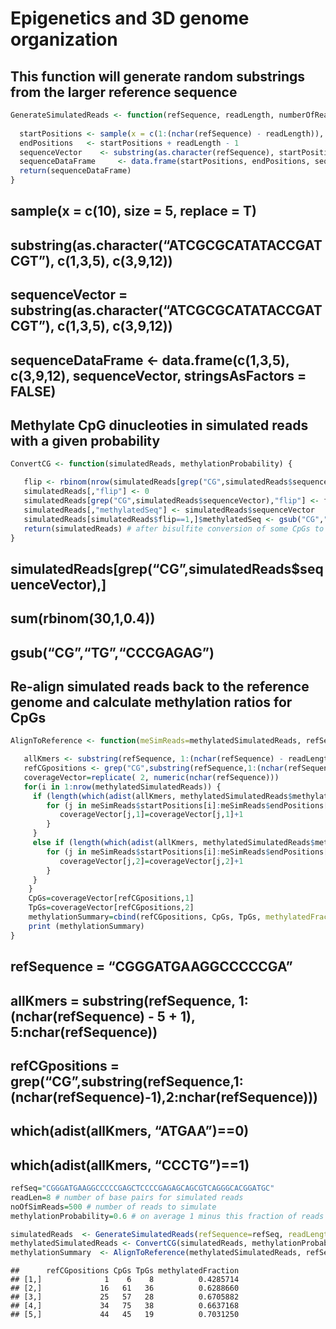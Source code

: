 Epigenetics and 3D genome organization
================

## This function will generate random substrings from the larger reference sequence

``` r
GenerateSimulatedReads <- function(refSequence, readLength, numberOfReadsToSimulate) {
  
  startPositions <- sample(x = c(1:(nchar(refSequence) - readLength)), size = numberOfReadsToSimulate, replace = T)
  endPositions   <- startPositions + readLength - 1
  sequenceVector    <- substring(as.character(refSequence), startPositions, endPositions)
  sequenceDataFrame     <- data.frame(startPositions, endPositions, sequenceVector, stringsAsFactors = FALSE)
  return(sequenceDataFrame)
}
```

## sample(x = c(10), size = 5, replace = T)

## substring(as.character(“ATCGCGCATATACCGATCGT”), c(1,3,5), c(3,9,12))

## sequenceVector = substring(as.character(“ATCGCGCATATACCGATCGT”), c(1,3,5), c(3,9,12))

## sequenceDataFrame \<- data.frame(c(1,3,5), c(3,9,12), sequenceVector, stringsAsFactors = FALSE)

## Methylate CpG dinucleoties in simulated reads with a given probability

``` r
ConvertCG <- function(simulatedReads, methylationProbability) {

   flip <- rbinom(nrow(simulatedReads[grep("CG",simulatedReads$sequenceVector),]),1,1-methylationProbability)
   simulatedReads[,"flip"] <- 0
   simulatedReads[grep("CG",simulatedReads$sequenceVector),"flip"] <- flip
   simulatedReads[,"methylatedSeq"] <- simulatedReads$sequenceVector
   simulatedReads[simulatedReads$flip==1,]$methylatedSeq <- gsub("CG","TG",simulatedReads[simulatedReads$flip==1,]$sequenceVector)
   return(simulatedReads) # after bisulfite conversion of some CpGs to TpGs 
}
```

## simulatedReads\[grep(“CG”,simulatedReads$sequenceVector),\]

## sum(rbinom(30,1,0.4))

## gsub(“CG”,“TG”,“CCCGAGAG”)

## Re-align simulated reads back to the reference genome and calculate methylation ratios for CpGs

``` r
AlignToReference <- function(meSimReads=methylatedSimulatedReads, refSequence, readLength, numberOfMismatches=1) {

   allKmers <- substring(refSequence, 1:(nchar(refSequence) - readLength + 1), readLength:nchar(refSequence))
   refCGpositions <- grep("CG",substring(refSequence,1:(nchar(refSequence)-1),2:nchar(refSequence)))
   coverageVector=replicate( 2, numeric(nchar(refSequence)))
   for(i in 1:nrow(methylatedSimulatedReads)) {
     if (length(which(adist(allKmers, methylatedSimulatedReads$methylatedSeq[i])==0,))==1){
        for (j in meSimReads$startPositions[i]:meSimReads$endPositions[i]){
           coverageVector[j,1]=coverageVector[j,1]+1
        }
     }
     else if (length(which(adist(allKmers, methylatedSimulatedReads$methylatedSeq[i])<=numberOfMismatches,))==1){
        for (j in meSimReads$startPositions[i]:meSimReads$endPositions[i]){
           coverageVector[j,2]=coverageVector[j,2]+1
        }
     }
    }
    CpGs=coverageVector[refCGpositions,1]
    TpGs=coverageVector[refCGpositions,2]
    methylationSummary=cbind(refCGpositions, CpGs, TpGs, methylatedFraction=CpGs/(CpGs+TpGs))
    print (methylationSummary)
}
```

## refSequence = “CGGGATGAAGGCCCCCGA”

## allKmers = substring(refSequence, 1:(nchar(refSequence) - 5 + 1), 5:nchar(refSequence))

## refCGpositions = grep(“CG”,substring(refSequence,1:(nchar(refSequence)-1),2:nchar(refSequence)))

## which(adist(allKmers, “ATGAA”)==0)

## which(adist(allKmers, “CCCTG”)==1)

``` r
refSeq="CGGGATGAAGGCCCCCGAGCTCCCCGAGAGCAGCGTCAGGGCACGGATGC"
readLen=8 # number of base pairs for simulated reads
noOfSimReads=500 # number of reads to simulate 
methylationProbability=0.6 # on average 1 minus this fraction of reads will have C to T conversion

simulatedReads  <- GenerateSimulatedReads(refSequence=refSeq, readLength=readLen, numberOfReadsToSimulate=noOfSimReads)
methylatedSimulatedReads <- ConvertCG(simulatedReads, methylationProbability)
methylationSummary  <- AlignToReference(methylatedSimulatedReads, refSeq, readLen)
```

    ##      refCGpositions CpGs TpGs methylatedFraction
    ## [1,]              1    6    8          0.4285714
    ## [2,]             16   61   36          0.6288660
    ## [3,]             25   57   28          0.6705882
    ## [4,]             34   75   38          0.6637168
    ## [5,]             44   45   19          0.7031250
